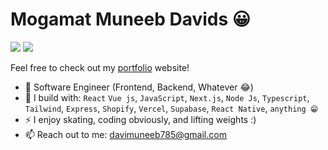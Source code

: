 # Mogamat Muneeb Davids 😀

[<img src="https://img.shields.io/badge/github-%2312100E.svg?&style=for-the-badge&logo=github&logoColor=white&color=black" />](https://github.com/Mogamat-Muneeb)
[<img src="https://img.shields.io/badge/linkedin-%230077B5.svg?&style=for-the-badge&logo=linkedin&logoColor=white" />](https://www.linkedin.com/in/mogamat-muneeb/)

Feel free to check out my [portfolio](https://muneebdavids.com) website!
- 🏢 Software Engineer (Frontend, Backend, Whatever 😂)
- 🧰 I build with: `React` `Vue js`, `JavaScript`, `Next.js`, `Node Js`,  `Typescript`, `Tailwind`, `Express`, `Shopify`, `Vercel`, `Supabase`, `React Native`, `anything 😁`
- ⚡ I enjoy skating, coding obviously, and lifting weights :)
- 📫 Reach out to me: davimuneeb785@gmail.com

